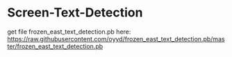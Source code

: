 # Screen-Text-Detection
get file frozen_east_text_detection.pb here: https://raw.githubusercontent.com/oyyd/frozen_east_text_detection.pb/master/frozen_east_text_detection.pb
